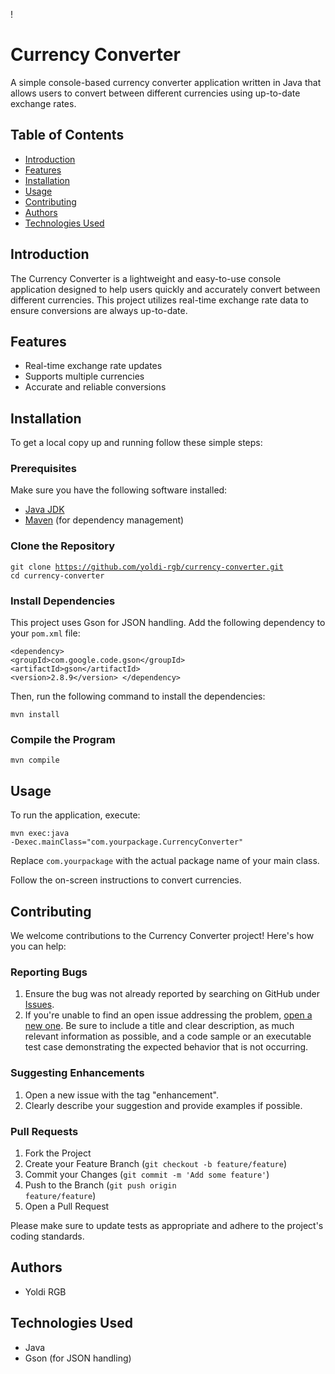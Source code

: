 !
    <h1>Currency Converter</h1>
    <p>A simple console-based currency converter application written in Java that allows users to convert between different currencies using up-to-date exchange rates.</p>
    <h2>Table of Contents</h2>
    <ul>
        <li><a href="#introduction">Introduction</a></li>
        <li><a href="#features">Features</a></li>
        <li><a href="#installation">Installation</a></li>
        <li><a href="#usage">Usage</a></li>
        <li><a href="#contributing">Contributing</a></li>
        <li><a href="#authors">Authors</a></li>
        <li><a href="#technologies-used">Technologies Used</a></li>
    </ul>
    <h2 id="introduction">Introduction</h2>
    <p>The Currency Converter is a lightweight and easy-to-use console application designed to help users quickly and accurately convert between different currencies. This project utilizes real-time exchange rate data to ensure conversions are always up-to-date.</p>
    <h2 id="features">Features</h2>
    <ul>
        <li>Real-time exchange rate updates</li>
        <li>Supports multiple currencies</li>
        <li>Accurate and reliable conversions</li>
    </ul>
    <h2 id="installation">Installation</h2>
    <p>To get a local copy up and running follow these simple steps:</p>
    <h3>Prerequisites</h3>
    <p>Make sure you have the following software installed:</p>
    <ul>
        <li><a href="https://www.oracle.com/java/technologies/javase-jdk11-downloads.html">Java JDK</a></li>
        <li><a href="https://maven.apache.org/download.cgi">Maven</a> (for dependency management)</li>
    </ul>
    <h3>Clone the Repository</h3>
    <pre><code>git clone https://github.com/yoldi-rgb/currency-converter.git
cd currency-converter</code></pre>
    <h3>Install Dependencies</h3>
    <p>This project uses Gson for JSON handling. Add the following dependency to your <code>pom.xml</code> file:</p>
    <pre><code>&lt;dependency&gt;
    &lt;groupId&gt;com.google.code.gson&lt;/groupId&gt;
    &lt;artifactId&gt;gson&lt;/artifactId&gt;
    &lt;version&gt;2.8.9&lt;/version&gt;
&lt;/dependency&gt;</code></pre>
    <p>Then, run the following command to install the dependencies:</p>
    <pre><code>mvn install</code></pre>
    <h3>Compile the Program</h3>
    <pre><code>mvn compile</code></pre>
    <h2 id="usage">Usage</h2>
    <p>To run the application, execute:</p>
    <pre><code>mvn exec:java -Dexec.mainClass="com.yourpackage.CurrencyConverter"</code></pre>
    <p>Replace <code>com.yourpackage</code> with the actual package name of your main class.</p>
    <p>Follow the on-screen instructions to convert currencies.</p>
    <h2 id="contributing">Contributing</h2>
    <p>We welcome contributions to the Currency Converter project! Here's how you can help:</p>
    <h3>Reporting Bugs</h3>
    <ol>
        <li>Ensure the bug was not already reported by searching on GitHub under <a href="https://github.com/yoldi-rgb/currency-converter/issues">Issues</a>.</li>
        <li>If you're unable to find an open issue addressing the problem, <a href="https://github.com/yoldi-rgb/currency-converter/issues/new">open a new one</a>. Be sure to include a title and clear description, as much relevant information as possible, and a code sample or an executable test case demonstrating the expected behavior that is not occurring.</li>
    </ol>
    <h3>Suggesting Enhancements</h3>
    <ol>
        <li>Open a new issue with the tag "enhancement".</li>
        <li>Clearly describe your suggestion and provide examples if possible.</li>
    </ol>
    <h3>Pull Requests</h3>
    <ol>
        <li>Fork the Project</li>
        <li>Create your Feature Branch (<code>git checkout -b feature/feature</code>)</li>
        <li>Commit your Changes (<code>git commit -m 'Add some feature'</code>)</li>
        <li>Push to the Branch (<code>git push origin feature/feature</code>)</li>
        <li>Open a Pull Request</li>
    </ol>
    <p>Please make sure to update tests as appropriate and adhere to the project's coding standards.</p>
    <h2 id="authors">Authors</h2>
    <ul>
        <li>Yoldi RGB</li>
    </ul>
    <h2 id="technologies-used">Technologies Used</h2>
    <ul>
        <li>Java</li>
        <li>Gson (for JSON handling)</li>
    </ul>
</body>
</html>



